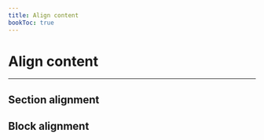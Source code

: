 ```yaml
---
title: Align content
bookToc: true
---
```


# Align content
***

## Section alignment

## Block alignment
